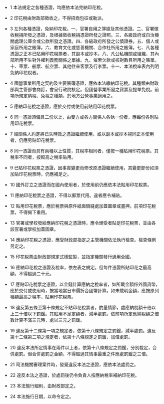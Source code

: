 * 1 本法規定之各種憑證，均應依本法完納印花稅。

* 2 印花稅由財政部徵收之，不得招商包征或勒派。

* 3 左列各種憑證，免納印花稅。一、官署自用之簿據及其他憑證。二、官署徵收稅捐所發之憑證，及根據徵收稅捐憑證所發之證照。三、各級政府或自治機關處理公庫金或公款所發之憑證。四、各級政府所發之公債證券。五、個人或家庭所用之賬簿。六、教育文化或慈善機關、合作社所用之賬簿。七、凡各種憑證之正本已貼用印花稅票者，其副本或抄本。八、凡公私機關或組織，其內部所用不生對外權利義務關係之單據。九、催索欠款或核對數目所用之賬單。十、車票、船票、航空票、其他往來客票及行李票。十一、本法稅率表內列明免納印花稅者。

* 4 國營事業所用之契約及主要賬簿憑證，應依本法繳納印花稅。其種類由財政部與主管部會商訂，會呈行政院核定。但國營事業所發之貨票及提單免稅。前項所規定納稅、免稅之種類，於地方公營事業適用之。

* 5 應納印花稅之憑證，應於交付或使用前貼用印花稅票。

* 6 同一憑證須備具二份以上，由雙方或各方關係人各執一份者，應每份各別貼用印花稅票。

* 7 經關係人約定將已失時效之憑證繼續使用，或以副本或抄本視同正本使用者，仍應另貼印花稅票。

* 8 同一憑證而具有兩種以上性質，其稅率相同者，僅按一種貼用印花稅票。其稅率不同者，按較高之稅率貼用。

* 9 已貼印花稅票之憑證，因事實變更而修改原憑證繼續使用，其變更部份如須加貼印花稅票時，仍應補足之。

* 10 國外訂立之憑證而在國內使用者，於使用前仍應依本法貼用印花稅票。

* 11 應納印花稅票之憑證，不得以郵票代用。違者應令補貼。

* 12 貼用印花稅票，應於稅票與原件紙面騎縫處加蓋圖章或畫押。前項印花稅票，不得揭下重用。

* 13 官署或學校發給應納印花稅之憑證時，應令頒受者貼足印花稅票，並由各該官署或學校加蓋圖章。

* 14 應納印花稅之憑證，應受財政部指定之主管機關依法執行檢查。檢查條例另定之。

* 15 印花稅票由財政部規定式樣監製，並指定機關發行通用全國。

* 16 應納印花稅之憑證及稅率，依左表之規定。但每件憑證所貼印花之最高額，不得超過二十元。

* 17 應貼印花稅票之憑證，以金錢計算應納之稅率者，如所載金額係外國貨幣，應於交付或使用時，按當地當日市價折合國幣計算。如未載明金額，應按原列種類最高之稅率，貼用印花稅票。

* 18 違反第五條至第十條規定不貼印花稅票者，酌量情節，處應納稅額十倍以上三十倍以下罰鍰。其貼用不足定額者，減半處罰。依前項所定應納稅額之倍數計算不滿三元時，處以三元之罰鍰。

* 19 違反第十二條第一項之規定者，依第十八條規定之罰鍰，減半處罰。違反第十二條第二項之規定者，依第十八條規定之罰鍰，加倍處罰。

* 20 違反本法所定情事在兩件以上者，依第十八條規定之罰鍰，分別裁定，合併處罰。但合併處罰之金額，不得超過其情事最重之件應處罰鍰之三倍。

* 21 司法機關審理案件時，發覺違反本法之憑證，應依本法處罰之。

* 22 違反本法之憑證，於處罰後仍令負責人按應納稅率補納印花稅。

* 23 本法施行細則，由財政部定之。

* 24 本法施行日期，以命令定之。

